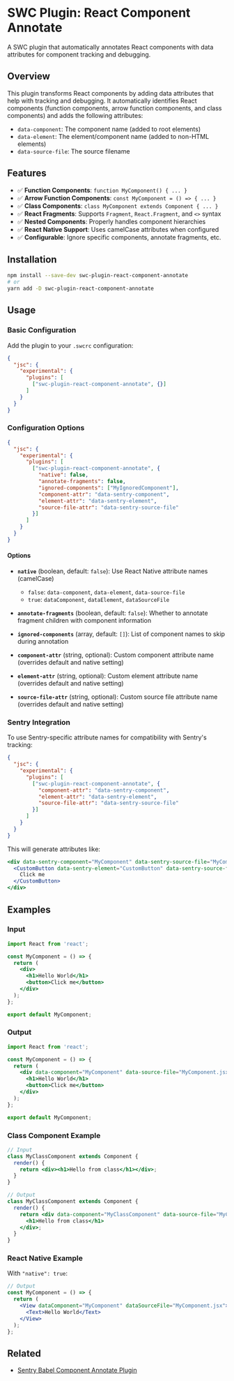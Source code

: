 # SWC Plugin: React Component Annotate

A SWC plugin that automatically annotates React components with data attributes for component tracking and debugging.

## Overview

This plugin transforms React components by adding data attributes that help with tracking and debugging. It automatically identifies React components (function components, arrow function components, and class components) and adds the following attributes:

- `data-component`: The component name (added to root elements)
- `data-element`: The element/component name (added to non-HTML elements)
- `data-source-file`: The source filename

## Features

- ✅ **Function Components**: `function MyComponent() { ... }`
- ✅ **Arrow Function Components**: `const MyComponent = () => { ... }`
- ✅ **Class Components**: `class MyComponent extends Component { ... }`
- ✅ **React Fragments**: Supports `Fragment`, `React.Fragment`, and `<>` syntax
- ✅ **Nested Components**: Properly handles component hierarchies
- ✅ **React Native Support**: Uses camelCase attributes when configured
- ✅ **Configurable**: Ignore specific components, annotate fragments, etc.

## Installation

```bash
npm install --save-dev swc-plugin-react-component-annotate
# or
yarn add -D swc-plugin-react-component-annotate
```

## Usage

### Basic Configuration

Add the plugin to your `.swcrc` configuration:

```json
{
  "jsc": {
    "experimental": {
      "plugins": [
        ["swc-plugin-react-component-annotate", {}]
      ]
    }
  }
}
```

### Configuration Options

```json
{
  "jsc": {
    "experimental": {
      "plugins": [
        ["swc-plugin-react-component-annotate", {
          "native": false,
          "annotate-fragments": false,
          "ignored-components": ["MyIgnoredComponent"],
          "component-attr": "data-sentry-component",
          "element-attr": "data-sentry-element",
          "source-file-attr": "data-sentry-source-file"
        }]
      ]
    }
  }
}
```

#### Options

- **`native`** (boolean, default: `false`): Use React Native attribute names (camelCase)
  - `false`: `data-component`, `data-element`, `data-source-file`
  - `true`: `dataComponent`, `dataElement`, `dataSourceFile`

- **`annotate-fragments`** (boolean, default: `false`): Whether to annotate fragment children with component information

- **`ignored-components`** (array, default: `[]`): List of component names to skip during annotation

- **`component-attr`** (string, optional): Custom component attribute name (overrides default and native setting)

- **`element-attr`** (string, optional): Custom element attribute name (overrides default and native setting)

- **`source-file-attr`** (string, optional): Custom source file attribute name (overrides default and native setting)

### Sentry Integration

To use Sentry-specific attribute names for compatibility with Sentry's tracking:

```json
{
  "jsc": {
    "experimental": {
      "plugins": [
        ["swc-plugin-react-component-annotate", {
          "component-attr": "data-sentry-component",
          "element-attr": "data-sentry-element",
          "source-file-attr": "data-sentry-source-file"
        }]
      ]
    }
  }
}
```

This will generate attributes like:
```jsx
<div data-sentry-component="MyComponent" data-sentry-source-file="MyComponent.jsx">
  <CustomButton data-sentry-element="CustomButton" data-sentry-source-file="MyComponent.jsx">
    Click me
  </CustomButton>
</div>
```

## Examples

### Input

```jsx
import React from 'react';

const MyComponent = () => {
  return (
    <div>
      <h1>Hello World</h1>
      <button>Click me</button>
    </div>
  );
};

export default MyComponent;
```

### Output

```jsx
import React from 'react';

const MyComponent = () => {
  return (
    <div data-component="MyComponent" data-source-file="MyComponent.jsx">
      <h1>Hello World</h1>
      <button>Click me</button>
    </div>
  );
};

export default MyComponent;
```

### Class Component Example

```jsx
// Input
class MyClassComponent extends Component {
  render() {
    return <div><h1>Hello from class</h1></div>;
  }
}

// Output
class MyClassComponent extends Component {
  render() {
    return <div data-component="MyClassComponent" data-source-file="MyComponent.jsx">
      <h1>Hello from class</h1>
    </div>;
  }
}
```

### React Native Example

With `"native": true`:

```jsx
// Output
const MyComponent = () => {
  return (
    <View dataComponent="MyComponent" dataSourceFile="MyComponent.jsx">
      <Text>Hello World</Text>
    </View>
  );
};
```

## Related

- [Sentry Babel Component Annotate Plugin](https://github.com/getsentry/sentry-javascript-bundler-plugins/tree/main/packages/babel-plugin-component-annotate)